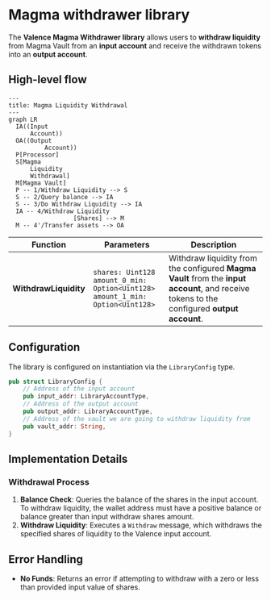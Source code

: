 # Magma withdrawer library

The **Valence Magma Withdrawer library** allows users to **withdraw liquidity** from Magma Vault from an **input account** and receive the withdrawn tokens into an **output account**.

## High-level flow

```mermaid
---
title: Magma Liquidity Withdrawal
---
graph LR
  IA((Input
      Account))
  OA((Output
          Account))
  P[Processor]
  S[Magma
      Liquidity
      Withdrawal]
  M[Magma Vault]
  P -- 1/Withdraw Liquidity --> S
  S -- 2/Query balance --> IA
  S -- 3/Do Withdraw Liquidity --> IA
  IA -- 4/Withdraw Liquidity
                  [Shares] --> M
  M -- 4'/Transfer assets --> OA
```
| Function    | Parameters | Description |
|-------------|------------|-------------|
| **WithdrawLiquidity** | `shares: Uint128` <br>`amount_0_min: Option<Uint128>` <br>`amount_1_min: Option<Uint128>` |  Withdraw liquidity from the configured **Magma Vault** from the **input account**, and receive tokens to the configured **output account**. 

## Configuration

The library is configured on instantiation via the `LibraryConfig` type.

```rust
pub struct LibraryConfig {
    // Address of the input account 
    pub input_addr: LibraryAccountType,
    // Address of the output account 
    pub output_addr: LibraryAccountType,
    // Address of the vault we are going to withdraw liquidity from 
    pub vault_addr: String,
}
```

## Implementation Details

### Withdrawal Process

1. **Balance Check**: Queries the balance of the shares in the input account. To withdraw liquidity, the wallet address must have a positive balance or balance greater than input withdraw shares amount.
2. **Withdraw Liquidity**: Executes a `Withdraw` message, which withdraws the specified shares of liquidity to the Valence input account.

## Error Handling

- **No Funds**: Returns an error if attempting to withdraw with a zero or less than provided input value of shares.

